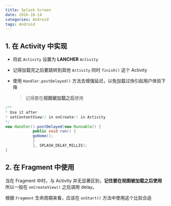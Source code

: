 ```yaml
---
title: Splash Screen
date: 2016-10-14
categories: Android
tags: Android
---
```


## 1. 在 Activity 中实现

- 将此 `Activity` 设置为 **LANCHER** `Activity`
- 记得加载完之后要跳转到其他 `Activity` 同时 `finish()` 这个 Activity
- 使用 `Handler.postDelayed()` 方法去增强延迟，以免加载过快引起用户体验下降

    > 记得要在**视图被加载之后**使用

``` java
/**
* Use it after
* setContentView() in onCreate() in Activity
*/
new Handler().postDelayed(new Runnable() {
            public void run() {
            goHome();
            }
            }, SPLASH_DELAY_MILLIS);
}
```


<!-- more -->

## 2. 在 Fragment 中使用

当在 Fragment 中时，与 Activity 并无显著区别，**记住要在视图被加载之后使用**
所以一般在 `onCreateView()` 之后调用 delay。

根据 `Fragment` 生命周期来看，应该在 `onStart()` 方法中使用这个比较合适

